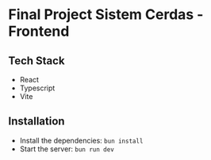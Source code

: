 # Final Project Sistem Cerdas - Frontend

## Tech Stack

-   React
-   Typescript
-   Vite

## Installation

-   Install the dependencies: `bun install`
-   Start the server: `bun run dev`
